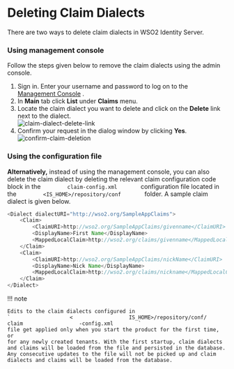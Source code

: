# Deleting Claim Dialects

There are two ways to delete claim dialects in WSO2 Identity Server.

### Using management console

Follow the steps given below to remove the claim dialects using the
admin console.

1.  Sign in. Enter your username and password to log on to the
    [Management Console](../../setup/getting-started-with-the-management-console)
    .
2.  In **Main** tab click **List** under **Claims** menu.
3.  Locate the claim dialect you want to delete and click on the
    **Delete** link next to the dialect.  
    ![claim-dialect-delete-link](../../assets/img/using-wso2-identity-server/claim-dialect-delete-link.png)
4.  Confirm your request in the dialog window by clicking **Yes**.  
    ![confirm-claim-deletion](../../assets/img/using-wso2-identity-server/confirm-claim-deletion.png)

### Using the configuration file

**Alternatively,** instead of using the management console, you can also
delete the claim dialect by deleting the relevant claim configuration
code block in the `         claim-config.xml        ` configuration file
located in the `         <IS_HOME>/repository/conf        ` folder. A
sample claim dialect is given below.

``` java
<Dialect dialectURI="http://wso2.org/SampleAppClaims">
    <Claim>
        <ClaimURI>http://wso2.org/SampleAppClaims/givenname</ClaimURI>
        <DisplayName>First Name</DisplayName>
        <MappedLocalClaim>http://wso2.org/claims/givenname</MappedLocalClaim>
    </Claim>
    <Claim>
        <ClaimURI>http://wso2.org/SampleAppClaims/nickName</ClaimURI>
        <DisplayName>Nick Name</DisplayName>
        <MappedLocalClaim>http://wso2.org/claims/nickname</MappedLocalClaim>
    </Claim>
</Dialect>
```

!!! note
    
    Edits to the claim dialects configured in
    `                   <                  IS_HOME>/repository/conf/                   claim                  -config.xml        `
    file get applied only when you start the product for the first time, or
    for any newly created tenants. With the first startup, claim dialects
    and claims will be loaded from the file and persisted in the database.
    Any consecutive updates to the file will not be picked up and claim
    dialects and claims will be loaded from the database.
    
